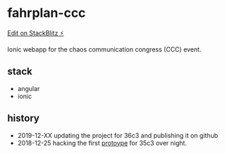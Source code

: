 # fahrplan-ccc
[Edit on StackBlitz ⚡️](https://stackblitz.com/edit/fahrplan-c3)

Ionic webapp for the chaos communication congress (CCC) event.

## stack
- angular 
- ionic

## history
- 2019-12-XX updating the project for 36c3 and publishing it on github
- 2018-12-25 hacking the first [protoype](https://stackblitz.com/edit/fahrplan-35c3) for 35c3 over night. 
